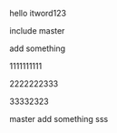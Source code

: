 hello itword123

include
master

add something

1111111111

2222222333

33332323

master add something sss